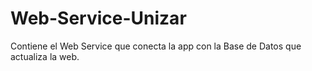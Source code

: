 Web-Service-Unizar
==================

Contiene el Web Service que conecta la app con la Base de Datos que actualiza la web.
